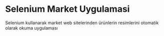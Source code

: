 # Selenium Market Uygulamasi
 Selenium kullanarak market web sitelerinden ürünlerin resimlerini otomatik olarak okuma uygulaması

